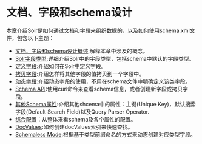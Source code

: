 # 文档、字段和schema设计 #
本章介绍Solr是如何通过文档和字段来组织数据的，以及如何使用schema.xml文件，包含以下主题：

- [文档、字段和schema设计概述](1.5.1-overview-of-documents-fields-schema-design.md):解释本章中涉及的概念。
- [Solr字段类型](1.5.2.0-solr-field-types.md):详细介绍Solr中的字段类型，包括schema中默认的字段类型。
- [定义字段](1.5.3-defining-fields.md):介绍如何在Solr中定义字段。
- [拷贝字段](1.5.4-copying-fields.md):介绍怎样将其他字段的值拷贝到一个字段中。
- [动态字段](1.5.5-dynamic-fields.md):介绍动态字段的使用，不用在schema文件中明确定义该类字段。
- [Schema API](1.5.6-schema-api.md):使用curl命令来查看schema信息，或者创建新字段或拷贝字段。
- [其他Schema属性](1.5.7-other-schema-elements.md):介绍其他shcema中的属性：主键(Unique Key)，默认搜索字段(Default Search Field)以及Query Parser Operator.
- [综合配置](1.5.8-putting-the-pieces-together.md)：从整体来看schema及各个属性的配置。
- [DocValues](1.5.9-docvalues.md):如何创建docValues索引来快速查找。
- [Schemaless Mode](1.5.10-schemaless-mode.md):根据基于类型前缀命名的方式来动态创建对应类型字段。








